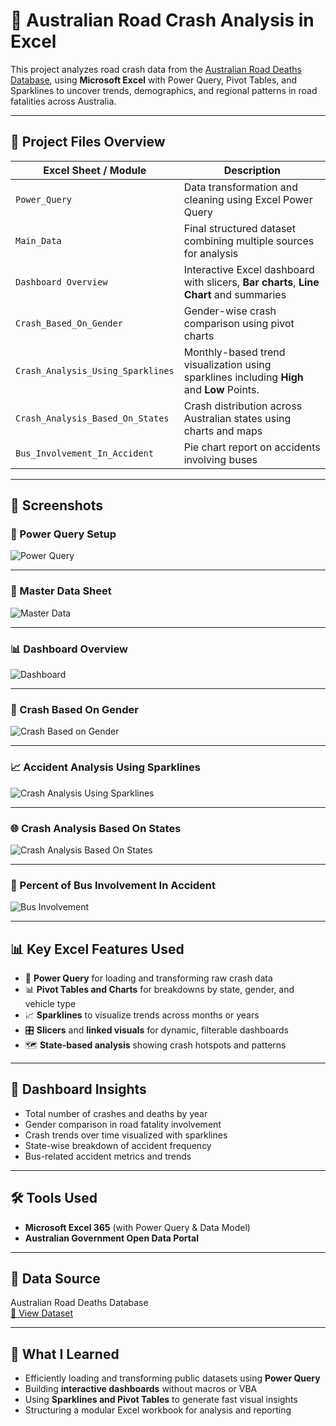 # 🚗 Australian Road Crash Analysis in Excel

This project analyzes road crash data from the [Australian Road Deaths Database](https://catalogue.data.infrastructure.gov.au/dataset/australian-road-deaths-database), using **Microsoft Excel** with Power Query, Pivot Tables, and Sparklines to uncover trends, demographics, and regional patterns in road fatalities across Australia.

---

## 📁 Project Files Overview

| Excel Sheet / Module                         | Description |
|---------------------------------------------|-------------|
| `Power_Query`                                | Data transformation and cleaning using Excel Power Query |
| `Main_Data`                                | Final structured dataset combining multiple sources for analysis |
| `Dashboard Overview`                                | Interactive Excel dashboard with slicers, **Bar charts**, **Line Chart** and summaries |
| `Crash_Based_On_Gender`                      | Gender-wise crash comparison using pivot charts |
| `Crash_Analysis_Using_Sparklines`            | Monthly-based trend visualization using sparklines including **High** and **Low** Points. |
| `Crash_Analysis_Based_On_States`             | Crash distribution across Australian states using charts and maps |
| `Bus_Involvement_In_Accident`                | Pie chart report on accidents involving buses |

---

## 📸 Screenshots

### 🔄 Power Query Setup  
![Power Query](https://raw.githubusercontent.com/AbishekThapa/Excel_Project_on_Road_Crash_Analysis/main/Screenshots/Power_Query.png)

---

### 📐 Master Data Sheet  
![Master Data](https://raw.githubusercontent.com/AbishekThapa/Excel_Project_on_Road_Crash_Analysis/main/Screenshots/Master_Data.png)

---

### 📊 Dashboard Overview

![Dashboard](https://raw.githubusercontent.com/AbishekThapa/Excel_Project_on_Road_Crash_Analysis/main/Screenshots/Dashboard.png)


---

### 👤 Crash Based On Gender  
![Crash Based on Gender](https://github.com/AbishekThapa/Excel_Project_on_Road_Crash_Analysis/blob/main/Screenshots/Crash%20Based%20On%20Gender.png)

---

### 📈 Accident Analysis Using Sparklines  
![Crash Analysis Using Sparklines](https://github.com/AbishekThapa/Excel_Project_on_Road_Crash_Analysis/blob/main/Screenshots/Crash%20Analysis%20Using%20Sparklines.png)

---

### 🌐 Crash Analysis Based On States  
![Crash Analysis Based On States](https://github.com/AbishekThapa/Excel_Project_on_Road_Crash_Analysis/blob/main/Screenshots/Crash%20Analysis%20Based%20on%20States.png)

---

### 🚌 Percent of Bus Involvement In Accident  
![Bus Involvement](https://github.com/AbishekThapa/Excel_Project_on_Road_Crash_Analysis/blob/main/Screenshots/Bus%20Involement.png)

---

## 📊 Key Excel Features Used

- 🔄 **Power Query** for loading and transforming raw crash data  
- 📊 **Pivot Tables and Charts** for breakdowns by state, gender, and vehicle type  
- 📈 **Sparklines** to visualize trends across months or years  
- 🎛️ **Slicers** and **linked visuals** for dynamic, filterable dashboards  
- 🗺️ **State-based analysis** showing crash hotspots and patterns

---

## 🚦 Dashboard Insights

- Total number of crashes and deaths by year
- Gender comparison in road fatality involvement
- Crash trends over time visualized with sparklines
- State-wise breakdown of accident frequency
- Bus-related accident metrics and trends

---

## 🛠 Tools Used

- **Microsoft Excel 365** (with Power Query & Data Model)
- **Australian Government Open Data Portal**

---

## 📂 Data Source

Australian Road Deaths Database  
[🔗 View Dataset](https://catalogue.data.infrastructure.gov.au/dataset/australian-road-deaths-database)

---

## 🧠 What I Learned

- Efficiently loading and transforming public datasets using **Power Query**
- Building **interactive dashboards** without macros or VBA
- Using **Sparklines and Pivot Tables** to generate fast visual insights
- Structuring a modular Excel workbook for analysis and reporting







